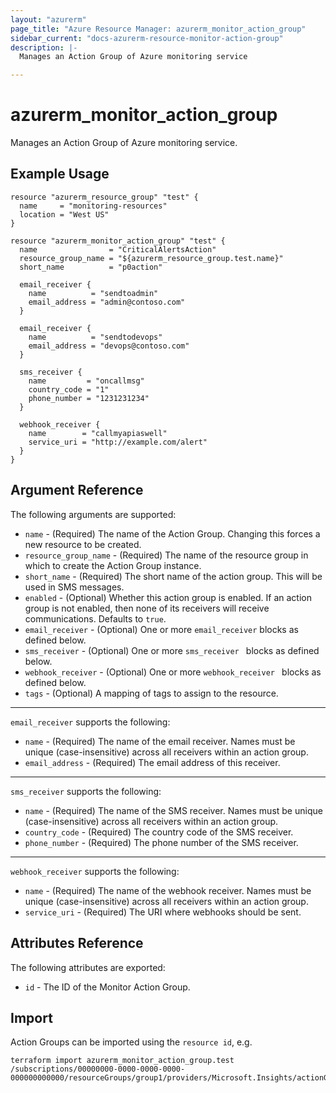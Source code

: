 ```yaml
---
layout: "azurerm"
page_title: "Azure Resource Manager: azurerm_monitor_action_group"
sidebar_current: "docs-azurerm-resource-monitor-action-group"
description: |-
  Manages an Action Group of Azure monitoring service

---
```


# azurerm_monitor_action_group

Manages an Action Group of Azure monitoring service.

## Example Usage

```hcl
resource "azurerm_resource_group" "test" {
  name     = "monitoring-resources"
  location = "West US"
}

resource "azurerm_monitor_action_group" "test" {
  name                = "CriticalAlertsAction"
  resource_group_name = "${azurerm_resource_group.test.name}"
  short_name          = "p0action"

  email_receiver {
    name          = "sendtoadmin"
    email_address = "admin@contoso.com"
  }

  email_receiver {
    name          = "sendtodevops"
    email_address = "devops@contoso.com"
  }

  sms_receiver {
    name         = "oncallmsg"
    country_code = "1"
    phone_number = "1231231234"
  }

  webhook_receiver {
    name        = "callmyapiaswell"
    service_uri = "http://example.com/alert"
  }
}
```

## Argument Reference

The following arguments are supported:

* `name` - (Required) The name of the Action Group. Changing this forces a new resource to be created.
* `resource_group_name` - (Required) The name of the resource group in which to create the Action Group instance.
* `short_name` - (Required) The short name of the action group. This will be used in SMS messages.
* `enabled` - (Optional) Whether this action group is enabled. If an action group is not enabled, then none of its receivers will receive communications. Defaults to `true`.
* `email_receiver` - (Optional) One or more `email_receiver` blocks as defined below.
* `sms_receiver` - (Optional) One or more `sms_receiver ` blocks as defined below.
* `webhook_receiver` - (Optional) One or more `webhook_receiver ` blocks as defined below.
* `tags` - (Optional) A mapping of tags to assign to the resource.

---

`email_receiver` supports the following:

* `name` - (Required) The name of the email receiver. Names must be unique (case-insensitive) across all receivers within an action group.
* `email_address` - (Required) The email address of this receiver.

---

`sms_receiver` supports the following:

* `name` - (Required) The name of the SMS receiver. Names must be unique (case-insensitive) across all receivers within an action group.
* `country_code` - (Required) The country code of the SMS receiver.
* `phone_number` - (Required) The phone number of the SMS receiver.

---

`webhook_receiver` supports the following:

* `name` - (Required) The name of the webhook receiver. Names must be unique (case-insensitive) across all receivers within an action group.
* `service_uri` - (Required) The URI where webhooks should be sent.

## Attributes Reference

The following attributes are exported:

* `id` - The ID of the Monitor Action Group.

## Import

Action Groups can be imported using the `resource id`, e.g.

```shell
terraform import azurerm_monitor_action_group.test /subscriptions/00000000-0000-0000-0000-000000000000/resourceGroups/group1/providers/Microsoft.Insights/actionGroups/myagname
```
